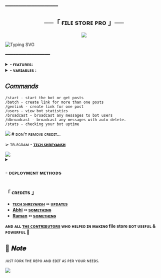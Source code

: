 ━━━━━━━━━━━━━━━━━━━━

<h2 align="center">
    ──「 ғɪʟᴇ sᴛᴏʀᴇ ᴘʀᴏ 」──
</h2>

<p align="center">
  <img src="https://graph.org/file/8581e33195ed8183a3253.jpg">
</p>


![Typing SVG](https://readme-typing-svg.herokuapp.com/?lines=FILE+SHARING+!;CREATED+BY+TECH+SHREYANSH+DEVELOPER!;A+ADVANCE+BOT+WITH+COOL+FEATURE!)
</p>

 ━━━━━━━━━━━━━━━━━

<details><summary><b> - ғᴇᴀᴛᴜʀᴇs:</b></summary>
  
## ғᴇᴀᴛᴜʀᴇs
- Fully customisable.
- Multi Force Sub Channels 
- File Auto Delete.
- Get File Again button.
- Customisable welcome & Forcesub messages.
- Token Verification Feature On/Off
- Can be deployed on heroku directly.
- Can be deployed on Koyeb Either

- More Features Coming Soon...
</details>

<details><summary><b> - ᴠᴀʀɪᴀʙʟᴇs :</b></summary>
  
## ᴠᴀʀɪᴀʙʟᴇs
* `API_HASH` Your API Hash from my.telegram.org
* `APP_ID` Your API ID from my.telegram.org
* `TG_BOT_TOKEN` Your bot token from @BotFather
* `OWNER_ID` Must enter Your Telegram Id
* `CHANNEL_ID` Your Channel ID eg:- -100xxxxxxxx
* `DATABASE_URL` Your mongo db url
* `DATABASE_NAME` Your mongo db session name
* `ADMINS` Optional: A space separated list of user_ids of Admins, they can only create links
* `START_MESSAGE` Optional: start message of bot, use HTML and <a href='https://github.com/TechyShreyansh/File-Sharing-Bot/blob/main/README.md#start_message'>fillings</a>
* `FORCE_SUB_MESSAGE`Optional:Force sub message of bot, use HTML and Fillings
* `FORCE_SUB_CHANNEL` Optional: ForceSub Channel ID, leave 0 if you want disable force sub
* `FORCE_SUB_CHANNEL1` 1st ForceSub Channel ID, leave 0 if you want disable force sub
* `FORCE_SUB_CHANNEL2` 2nd ForceSub Channel ID, leave 0 if you want disable force sub
* `FORCE_SUB_CHANNEL3` 3rd ForceSub Channel ID, leave 0 if you want disable force sub
* `FORCE_SUB_CHANNEL4` 4th ForceSub Channel ID, leave 0 if you want disable force sub
* `PROTECT_CONTENT` Optional: True if you need to prevent files from forwarding

### Token Variables

* `IS_VERIFY` = Default : "True" (if you want off : False )
* `SHORTLINK_URL` = Your shortner Url ( ex. "inshorturl.com")
* `SHORTLINK_API` = Your shortner API (ex. "PUIAQBIFrydvLhIzAOeGV8yZppu")
* `VERIFY_EXPIRE` = ( ex. 86400)) # Add time in seconds
</details>

## 𝐶𝑜𝑚𝑚𝑎𝑛𝑑𝑠

```
/start - start the bot or get posts
/batch - create link for more than one posts
/genlink - create link for one post
/users - view bot statistics
/broadcast - broadcast any messages to bot users
/dbroadcast - broadcast any messages with auto delete.
/stats - checking your bot uptime
```

<img src="https://user-images.githubusercontent.com/73097560/115834477-dbab4500-a447-11eb-908a-139a6edaec5c.gif">
# ᴅᴏɴ'ᴛ ʀᴇᴍᴏᴠᴇ ᴄʀᴇᴅɪᴛ...

</b>⋗  ᴛᴇʟᴇɢʀᴀᴍ - <b>[ᴛᴇᴄʜ ꜱʜʀᴇʏᴀɴꜱʜ](https://t.me/Tech_Shreyansh)</b>

<img src="https://user-images.githubusercontent.com/73097560/115834477-dbab4500-a447-11eb-908a-139a6edaec5c.gif">


<details>
<summary><h3>
- <b> ᴅᴇᴘʟᴏʏᴍᴇɴᴛ ᴍᴇᴛʜᴏᴅs </b>
</h3></summary>
<h3 align="center">
    ─「 ᴅᴇᴩʟᴏʏ ᴏɴ ʜᴇʀᴏᴋᴜ 」─
</h3>

<p align="center"><a href="https://heroku.com/deploy?template=https://github.com/MrGhostsx/FileStore">
  <img src="https://www.herokucdn.com/deploy/button.svg" alt="Deploy On Heroku">
</a></p>
<h3 align="center">
    ─「 ᴅᴇᴩʟᴏʏ ᴏɴ ᴋᴏʏᴇʙ 」─
</h3>
<p align="center"><a href="https://app.koyeb.com/deploy?type=git&repository=github.com/MrGhostsx/FileStore&branch=master&name=master">
  <img src="https://www.koyeb.com/static/images/deploy/button.svg" alt="Deploy On Koyeb">
</a></p>
<h3 align="center">
    ─「 ᴅᴇᴩʟᴏʏ ᴏɴ ʀᴀɪʟᴡᴀʏ 」─
</h3>
<p align="center"><a href="https://railway.app/deploy?template=https://github.com/MrGhostsx/FileStore">
     <img height="45px" src="https://railway.app/button.svg">
</a></p>
<h3 align="center">
    ─「 ᴅᴇᴩʟᴏʏ ᴏɴ ʀᴇɴᴅᴇʀ 」─
</h3>
<p align="center"><a href="https://render.com/deploy?repo=https://github.com/MrGhostsx/FileStore">
<img src="https://render.com/images/deploy-to-render-button.svg" alt="Deploy to Render">
</a></p>
<h3 align="center">
    ─「 ᴅᴇᴩʟᴏʏ ᴏɴ ᴠᴘs 」─
</h3>
<p>
<pre>
git clone https://github.com/MrGhostsx/FileStore
# Install Packages
pip3 install -U -r requirements.txt
Edit info.py with variables as given below then run bot
python3 bot.py
</pre>
</p>
</details>

<h3>「 ᴄʀᴇᴅɪᴛs 」
</h3>

- <b>[ᴛᴇᴄʜ ꜱʜʀᴇʏᴀɴꜱʜ](https://t.me/Tech_Shreyansh29)  ➻  [ᴜᴘᴅᴀᴛᴇs](https://t.me/Tech_Shreyansh29) </b>
- <b>[Abhi](https://github.com/AbhiTheModder)  ➻  [sᴏᴍᴇᴛʜɪɴɢ](https://t.me/ReverseEngineering0) </b>
- <b>[Raman](https://github.com/ramanveerji)  ➻  [sᴏᴍᴇᴛʜɪɴɢ](https://t.me/rs_bro) </b>
 
<b>ᴀɴᴅ ᴀʟʟ [ᴛʜᴇ ᴄᴏɴᴛʀɪʙᴜᴛᴏʀs](https://telegram.me/MrGhostsx) ᴡʜᴏ ʜᴇʟᴩᴇᴅ ɪɴ ᴍᴀᴋɪɴɢ file store ʙᴏᴛ ᴜsᴇꜰᴜʟ & ᴩᴏᴡᴇʀꜰᴜʟ 🖤 </b>

## 📌  𝑵𝒐𝒕𝒆

ᴊᴜꜱᴛ ꜰᴏʀᴋ ᴛʜᴇ ʀᴇᴘᴏ ᴀɴᴅ ᴇᴅɪᴛ ᴀꜱ ᴘᴇʀ ʏᴏᴜʀ ɴᴇᴇᴅꜱ.

<img src="https://user-images.githubusercontent.com/73097560/115834477-dbab4500-a447-11eb-908a-139a6edaec5c.gif">
